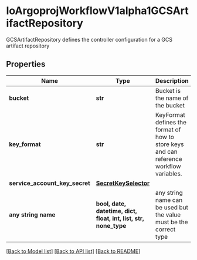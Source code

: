 # IoArgoprojWorkflowV1alpha1GCSArtifactRepository

GCSArtifactRepository defines the controller configuration for a GCS artifact repository

## Properties
Name | Type | Description | Notes
------------ | ------------- | ------------- | -------------
**bucket** | **str** | Bucket is the name of the bucket | [optional] 
**key_format** | **str** | KeyFormat defines the format of how to store keys and can reference workflow variables. | [optional] 
**service_account_key_secret** | [**SecretKeySelector**](SecretKeySelector.md) |  | [optional] 
**any string name** | **bool, date, datetime, dict, float, int, list, str, none_type** | any string name can be used but the value must be the correct type | [optional]

[[Back to Model list]](../README.md#documentation-for-models) [[Back to API list]](../README.md#documentation-for-api-endpoints) [[Back to README]](../README.md)


